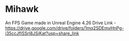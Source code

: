 # Mihawk
An FPS Game made in Unreal Engine 4.26 
Drive Link - https://drive.google.com/drive/folders/1mq2SDEmvHnPg-i35ccJfISSrl8JSiKat?usp=share_link

